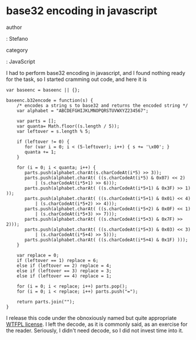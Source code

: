 base32 encoding in javascript
=============================

author

:   Stefano

category

:   JavaScript

I had to perform base32 encoding in javascript, and I found nothing
ready for the task, so I started cramming out code, and here it is

``` {.javascript}
var baseenc = baseenc || {};

baseenc.b32encode = function(s) {
    /* encodes a string s to base32 and returns the encoded string */
    var alphabet = "ABCDEFGHIJKLMNOPQRSTUVWXYZ234567";

    var parts = [];
    var quanta= Math.floor((s.length / 5));
    var leftover = s.length % 5;

    if (leftover != 0) {
       for (var i = 0; i < (5-leftover); i++) { s += '\x00'; }
       quanta += 1;
    }

    for (i = 0; i < quanta; i++) {
       parts.push(alphabet.charAt(s.charCodeAt(i*5) >> 3));
       parts.push(alphabet.charAt( ((s.charCodeAt(i*5) & 0x07) << 2)
           | (s.charCodeAt(i*5+1) >> 6)));
       parts.push(alphabet.charAt( ((s.charCodeAt(i*5+1) & 0x3F) >> 1) ));
       parts.push(alphabet.charAt( ((s.charCodeAt(i*5+1) & 0x01) << 4)
           | (s.charCodeAt(i*5+2) >> 4)));
       parts.push(alphabet.charAt( ((s.charCodeAt(i*5+2) & 0x0F) << 1)
           | (s.charCodeAt(i*5+3) >> 7)));
       parts.push(alphabet.charAt( ((s.charCodeAt(i*5+3) & 0x7F) >> 2)));
       parts.push(alphabet.charAt( ((s.charCodeAt(i*5+3) & 0x03) << 3)
           | (s.charCodeAt(i*5+4) >> 5)));
       parts.push(alphabet.charAt( ((s.charCodeAt(i*5+4) & 0x1F) )));
    }

    var replace = 0;
    if (leftover == 1) replace = 6;
    else if (leftover == 2) replace = 4;
    else if (leftover == 3) replace = 3;
    else if (leftover == 4) replace = 1;

    for (i = 0; i < replace; i++) parts.pop();
    for (i = 0; i < replace; i++) parts.push("=");

    return parts.join("");
}
```

I release this code under the obnoxiously named but quite appropriate
[WTFPL license](http://sam.zoy.org/wtfpl/). I left the decode, as it is
commonly said, as an exercise for the reader. Seriously, I didn\'t need
decode, so I did not invest time into it.
